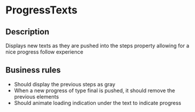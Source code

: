 # ProgressTexts
      
## Description

Displays new texts as they are pushed into the steps property allowing for a nice progress follow experience

## Business rules

- Should display the previous steps as gray
- When a new progress of type final is pushed, it should remove the previous elements
- Should animate loading indication under the text to indicate progress
      